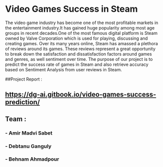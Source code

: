 # Video Games Success in Steam

The video game industry has become one of the most profitable markets in the entertainment industry.It has gained huge popularity among most age groups in recent decades.One of the most famous digital platform is Steam owned by Valve Corporation which is used for playing, discussing and creating games.
Over its many years online, Steam has amassed a plethora of reviews around its games. These reviews represent a great opportunity to break down the satisfaction and dissatisfaction factors around games and genres, as well sentiment over time.
The purpose of our project is to predict the success rate of games in Steam and also retrieve accuracy based on Sentiment Analysis from user reviews in Steam.

##Project Report :

## https://dg-ai.gitbook.io/video-games-success-prediction/
## Team :
### - Amir Madvi Sabet  
### - Debtanu Ganguly  
### - Behnam Ahmadpour
